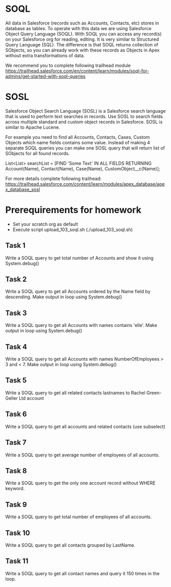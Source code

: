# SOQL
All data in Salesforce (records such as Accounts, Contacts, etc) stores in database as tables. To operate with this data we are using Salesforce Object Query Language (SOQL). With SOQL you can access any record(s) on your Salesforce org for reading, editing. It is very similar to Structured Query Language (SQL). The difference is that SOQL returns collection of SObjects, so you can already work with these records as Objects in Apex without extra transformations of data.

We recommend you to complete following trailhead module https://trailhead.salesforce.com/en/content/learn/modules/soql-for-admins/get-started-with-soql-queries


# SOSL
Salesforce Object Search Language (SOSL) is a Salesforce search language that is used to perform text searches in records. Use SOSL to search fields across multiple standard and custom object records in Salesforce. SOSL is similar to Apache Lucene.

For example you need to find all Accounts, Contacts, Cases, Custom Objects which name fields contains some value. Instead of making 4 separate SOQL queries you can make one SOSL query that will return list of SObjects for all found records.

List<List<SObject>> searchList = [FIND 'Some Text' IN ALL FIELDS 
                                      RETURNING Account(Name), Contact(Name), Case(Name), CustomObject__c(Name)];

For more details complete following trailhead: https://trailhead.salesforce.com/content/learn/modules/apex_database/apex_database_sosl

# Prerequirements for homework

* Set your scratch org as default
* Execute script upload_103_soql.sh (./upload_103_soql.sh)

## Task 1

Write a SOQL query to get total number of Accounts and show it using System.debug()

## Task 2

Write a SOQL query to get all Accounts ordered by the Name field by descending. Make output in loop using System.debug()

## Task 3

Write a SOQL query to get all Accounts with names contains 'elle'. Make output in loop using System.debug()

## Task 4

Write a SOQL query to get all Accounts with names NumberOfEmployees > 3 and < 7. Make output in loop using System.debug()

## Task 5

Write a SOQL query to get all related contacts lastnames to Rachel Green-Geller Ltd account

## Task 6

Write a SOQL query to get all accounts and related contacts (use subselect)

## Task 7

Write a SOQL query to get average number of employees of all accounts.

## Task 8

Write a SOQL query to get the only one account record without WHERE keyword.

## Task 9

Write a SOQL query to get total number of employees of all accounts.

## Task 10

Write a SOQL query to get all contacts grouped by LastName.

## Task 11

Write a SOQL query to get all contact names and query it 150 times in the loop.

